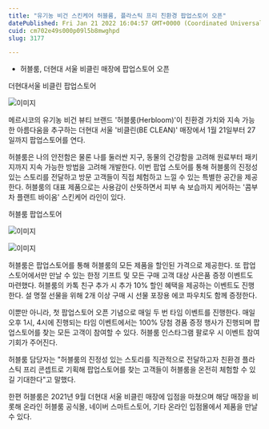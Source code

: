 ```yaml
---
title: "유기농 비건 스킨케어 허블룸, 플라스틱 프리 친환경 팝업스토어 오픈"
datePublished: Fri Jan 21 2022 16:04:57 GMT+0000 (Coordinated Universal Time)
cuid: cm702e49s000p09l5b8mwghpd
slug: 3177

---
```



- 허블룸, 더현대 서울 비클린 매장에 팝업스토어 오픈

더현대서울 비클린 팝업스토어

![이미지](https://cdn.hashnode.com/res/hashnode/image/upload/v1739253097575/2dbd87ae-c10e-4ade-ab61-a16bc6cfa702.jpeg)

메르시코의 유기농 비건 뷰티 브랜드 '허블룸(Herbloom)'이 친환경 가치와 지속 가능한 아름다움을 추구하는 더현대 서울 '비클린(BE CLEAN)' 매장에서 1월 21일부터 27일까지 팝업스토어를 연다.

허블룸은 나의 안전함은 물론 나를 둘러싼 지구, 동물의 건강함을 고려해 원료부터 패키지까지 지속 가능한 방법을 고려해 개발한다. 이번 팝업 스토어를 통해 허블룸의 진정성 있는 스토리를 전달하고 방문 고객들이 직접 체험하고 느낄 수 있는 특별한 공간을 제공한다. 허블룸의 대표 제품으로는 사용감이 산뜻하면서 피부 속 보습까지 케어하는 '콤부차 플랜트 바이옴' 스킨케어 라인이 있다.

허블룸 팝업스토어

![이미지](https://cdn.hashnode.com/res/hashnode/image/upload/v1739253100150/7b863000-c161-48d2-88ba-13537e7a47ad.jpeg)

![이미지](https://cdn.hashnode.com/res/hashnode/image/upload/v1739253102677/109bf3a8-699c-4084-b5cf-174658e14da0.jpeg)

허블룸은 팝업스토어를 통해 허블룸의 모든 제품을 할인된 가격으로 제공한다. 또 팝업스토어에서만 만날 수 있는 한정 기프트 및 모든 구매 고객 대상 사은품 증정 이벤트도 마련했다. 허블룸의 카톡 친구 추가 시 추가 10% 할인 혜택을 제공하는 이벤트도 진행한다. 설 명절 선물을 위해 2개 이상 구매 시 선물 포장용 에코 파우치도 함께 증정한다.

이뿐만 아니라, 첫 팝업스토어 오픈 기념으로 매일 두 번 타임 이벤트를 진행한다. 매일 오후 1시, 4시에 진행되는 타임 이벤트에서는 100% 당첨 경품 증정 행사가 진행되며 팝업스토어를 찾는 모든 고객이 참여할 수 있다. 허블룸 인스타그램 팔로우 시 이벤트 참여 기회가 주어진다.

허블룸 담당자는 "허블룸의 진정성 있는 스토리를 직관적으로 전달하고자 친환경 플라스틱 프리 콘셉트로 기획해 팝업스토어를 찾는 고객들이 허블룸을 온전히 체험할 수 있길 기대한다"고 말했다.

한편 허블룸은 2021년 9월 더현대 서울 비클린 매장에 입점을 마쳤으며 해당 매장을 비롯해 온라인 허블룸 공식몰, 네이버 스마트스토어, 기타 온라인 입점몰에서 제품을 만날 수 있다.